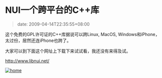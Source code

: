 # NUI一个跨平台的C++库
>date: 2009-04-14T22:35:55+08:00


这个免费的GPL许可证的C++库据说可以跨Linux, MacOS, Windows和iPhone，太过份，居然还连iPhone也跨了。


大家可以到下面这个网址上下载下来试试看，我还没有来得及试。


<http://www.libnui.net/>


[![home](https://coolshell.cn/wp-content/uploads/2009/04/home-300x168.jpg "home")](https://coolshell.cn/wp-content/uploads/2009/04/home.jpg)


 



